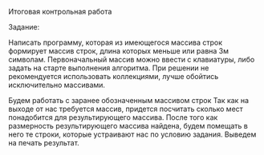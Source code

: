 Итоговая контрольная работа

Задание:

Написать программу, которая из имеющегося массива строк формирует массив строк, длина которых меньше или равна 3м символам. Первоначальный массив можно ввести с клавиатуры, либо задать на старте выполнения алгоритма. При решении не рекомендуется использовать коллекциями, лучше обойтись исключительно массивами.

Будем работать с заранее обозначенным массивом строк
Так как на выходе от нас требуется массив, придется посчитать сколько мест понадобится для результирующего массива.
После того как размерность результирующего массива найдена, будем помещать в него те строки, которые устраивают нас по условию задания.
Выведем на печать результат.